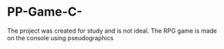 # PP-Game-C-
The project was created for study and is not ideal. The RPG game is made on the console using pseudographics
